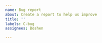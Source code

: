 ```yaml
---
name: Bug report
about: Create a report to help us improve
title: ''
labels: C-bug
assignees: Boshen

---
```



